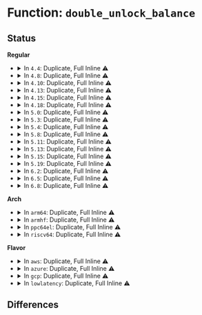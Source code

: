 # Function: <code>double_unlock_balance</code>

## Status
<b>Regular</b>
<ul>
<li>
<details>
<summary>In <code>4.4</code>: Duplicate, Full Inline ⚠️</summary>

**Collision:** Static Duplication

**Inline:** Full

**Transformation:** False

**Instances:**

```
In kernel/sched/rt.c (ffffffff810bf7a1)
Location: kernel/sched/sched.h:1579
Inline: True
Inline callers:
  - kernel/sched/rt.c:pull_rt_task
```
```
In kernel/sched/deadline.c (ffffffff810c259c)
Location: kernel/sched/sched.h:1579
Inline: True
Inline callers:
  - kernel/sched/deadline.c:find_lock_later_rq
  - kernel/sched/deadline.c:find_lock_later_rq
  - kernel/sched/deadline.c:dl_task_timer
  - kernel/sched/deadline.c:pull_dl_task
```
</details>
</li>
<li>
<details>
<summary>In <code>4.8</code>: Duplicate, Full Inline ⚠️</summary>

**Collision:** Static Duplication

**Inline:** Full

**Transformation:** False

**Instances:**

```
In kernel/sched/rt.c (ffffffff810c30bd)
Location: kernel/sched/sched.h:1562
Inline: True
Inline callers:
  - kernel/sched/rt.c:pull_rt_task
```
```
In kernel/sched/deadline.c (ffffffff810c65bd)
Location: kernel/sched/sched.h:1562
Inline: True
Inline callers:
  - kernel/sched/deadline.c:pull_dl_task
  - kernel/sched/deadline.c:find_lock_later_rq
  - kernel/sched/deadline.c:find_lock_later_rq
  - kernel/sched/deadline.c:dl_task_timer
```
</details>
</li>
<li>
<details>
<summary>In <code>4.10</code>: Duplicate, Full Inline ⚠️</summary>

**Collision:** Static Duplication

**Inline:** Full

**Transformation:** False

**Instances:**

```
In kernel/sched/rt.c (ffffffff810c911f)
Location: kernel/sched/sched.h:1601
Inline: True
Inline callers:
  - kernel/sched/rt.c:pull_rt_task
```
```
In kernel/sched/deadline.c (ffffffff810cc59f)
Location: kernel/sched/sched.h:1601
Inline: True
Inline callers:
  - kernel/sched/deadline.c:pull_dl_task
  - kernel/sched/deadline.c:find_lock_later_rq
  - kernel/sched/deadline.c:find_lock_later_rq
  - kernel/sched/deadline.c:dl_task_timer
```
</details>
</li>
<li>
<details>
<summary>In <code>4.13</code>: Duplicate, Full Inline ⚠️</summary>

**Collision:** Static Duplication

**Inline:** Full

**Transformation:** False

**Instances:**

```
In kernel/sched/rt.c (ffffffff810c31b4)
Location: kernel/sched/sched.h:1834
Inline: True
Inline callers:
  - kernel/sched/rt.c:pull_rt_task
```
```
In kernel/sched/deadline.c (ffffffff810c5d66)
Location: kernel/sched/sched.h:1834
Inline: True
Inline callers:
  - kernel/sched/deadline.c:pull_dl_task
  - kernel/sched/deadline.c:find_lock_later_rq
  - kernel/sched/deadline.c:find_lock_later_rq
  - kernel/sched/deadline.c:dl_task_timer
```
</details>
</li>
<li>
<details>
<summary>In <code>4.15</code>: Duplicate, Full Inline ⚠️</summary>

**Collision:** Static Duplication

**Inline:** Full

**Transformation:** False

**Instances:**

```
In kernel/sched/rt.c (ffffffff810cab63)
Location: kernel/sched/sched.h:1873
Inline: True
Inline callers:
  - kernel/sched/rt.c:pull_rt_task
  - kernel/sched/rt.c:push_rt_task
  - kernel/sched/rt.c:push_rt_task
  - kernel/sched/rt.c:push_rt_task
```
```
In kernel/sched/deadline.c (ffffffff810cd717)
Location: kernel/sched/sched.h:1873
Inline: True
Inline callers:
  - kernel/sched/deadline.c:pull_dl_task
  - kernel/sched/deadline.c:find_lock_later_rq
  - kernel/sched/deadline.c:find_lock_later_rq
  - kernel/sched/deadline.c:dl_task_timer
```
</details>
</li>
<li>
<details>
<summary>In <code>4.18</code>: Duplicate, Full Inline ⚠️</summary>

**Collision:** Static Duplication

**Inline:** Full

**Transformation:** False

**Instances:**

```
In kernel/sched/rt.c (ffffffff810d3e3f)
Location: kernel/sched/sched.h:1917
Inline: True
Inline callers:
  - kernel/sched/rt.c:pull_rt_task
  - kernel/sched/rt.c:push_rt_task
  - kernel/sched/rt.c:push_rt_task
  - kernel/sched/rt.c:push_rt_task
```
```
In kernel/sched/deadline.c (ffffffff810d5e97)
Location: kernel/sched/sched.h:1917
Inline: True
Inline callers:
  - kernel/sched/deadline.c:pull_dl_task
  - kernel/sched/deadline.c:dl_task_timer
```
</details>
</li>
<li>
<details>
<summary>In <code>5.0</code>: Duplicate, Full Inline ⚠️</summary>

**Collision:** Static Duplication

**Inline:** Full

**Transformation:** False

**Instances:**

```
In kernel/sched/rt.c (ffffffff810ddadf)
Location: kernel/sched/sched.h:1952
Inline: True
Inline callers:
  - kernel/sched/rt.c:pull_rt_task
  - kernel/sched/rt.c:push_rt_task
  - kernel/sched/rt.c:push_rt_task
  - kernel/sched/rt.c:push_rt_task
```
```
In kernel/sched/deadline.c (ffffffff810dfd67)
Location: kernel/sched/sched.h:1952
Inline: True
Inline callers:
  - kernel/sched/deadline.c:pull_dl_task
  - kernel/sched/deadline.c:dl_task_timer
```
</details>
</li>
<li>
<details>
<summary>In <code>5.3</code>: Duplicate, Full Inline ⚠️</summary>

**Collision:** Static Duplication

**Inline:** Full

**Transformation:** False

**Instances:**

```
In kernel/sched/rt.c (ffffffff810e4ae1)
Location: kernel/sched/sched.h:2014
Inline: True
Inline callers:
  - kernel/sched/rt.c:pull_rt_task
  - kernel/sched/rt.c:push_rt_task
  - kernel/sched/rt.c:push_rt_task
  - kernel/sched/rt.c:push_rt_task
```
```
In kernel/sched/deadline.c (ffffffff810e67a6)
Location: kernel/sched/sched.h:2014
Inline: True
Inline callers:
  - kernel/sched/deadline.c:pull_dl_task
  - kernel/sched/deadline.c:find_lock_later_rq
  - kernel/sched/deadline.c:find_lock_later_rq
  - kernel/sched/deadline.c:dl_task_timer
```
</details>
</li>
<li>
<details>
<summary>In <code>5.4</code>: Duplicate, Full Inline ⚠️</summary>

**Collision:** Static Duplication

**Inline:** Full

**Transformation:** False

**Instances:**

```
In kernel/sched/rt.c (ffffffff810efcb1)
Location: kernel/sched/sched.h:2057
Inline: True
Inline callers:
  - kernel/sched/rt.c:pull_rt_task
  - kernel/sched/rt.c:push_rt_task
  - kernel/sched/rt.c:push_rt_task
  - kernel/sched/rt.c:push_rt_task
```
```
In kernel/sched/deadline.c (ffffffff810f2033)
Location: kernel/sched/sched.h:2057
Inline: True
Inline callers:
  - kernel/sched/deadline.c:pull_dl_task
  - kernel/sched/deadline.c:find_lock_later_rq
  - kernel/sched/deadline.c:find_lock_later_rq
  - kernel/sched/deadline.c:dl_task_offline_migration
```
</details>
</li>
<li>
<details>
<summary>In <code>5.8</code>: Duplicate, Full Inline ⚠️</summary>

**Collision:** Static Duplication

**Inline:** Full

**Transformation:** False

**Instances:**

```
In kernel/sched/rt.c (ffffffff810f967c)
Location: kernel/sched/sched.h:2097
Inline: True
Inline callers:
  - kernel/sched/rt.c:pull_rt_task
  - kernel/sched/rt.c:push_rt_task
  - kernel/sched/rt.c:find_lock_lowest_rq
  - kernel/sched/rt.c:find_lock_lowest_rq
```
```
In kernel/sched/deadline.c (ffffffff810fd2fc)
Location: kernel/sched/sched.h:2097
Inline: True
Inline callers:
  - kernel/sched/deadline.c:pull_dl_task
  - kernel/sched/deadline.c:find_lock_later_rq
  - kernel/sched/deadline.c:find_lock_later_rq
  - kernel/sched/deadline.c:dl_task_offline_migration
```
</details>
</li>
<li>
<details>
<summary>In <code>5.11</code>: Duplicate, Full Inline ⚠️</summary>

**Collision:** Static Duplication

**Inline:** Full

**Transformation:** False

**Instances:**

```
In kernel/sched/core.c (ffffffff810e0a8a)
Location: kernel/sched/sched.h:2220
Inline: True
Inline callers:
  - kernel/sched/core.c:push_cpu_stop
```
```
In kernel/sched/rt.c (ffffffff810f798c)
Location: kernel/sched/sched.h:2220
Inline: True
Inline callers:
  - kernel/sched/rt.c:pull_rt_task
  - kernel/sched/rt.c:find_lock_lowest_rq
  - kernel/sched/rt.c:find_lock_lowest_rq
```
```
In kernel/sched/deadline.c (ffffffff810fb80d)
Location: kernel/sched/sched.h:2220
Inline: True
Inline callers:
  - kernel/sched/deadline.c:pull_dl_task
  - kernel/sched/deadline.c:find_lock_later_rq
  - kernel/sched/deadline.c:find_lock_later_rq
  - kernel/sched/deadline.c:dl_task_offline_migration
```
</details>
</li>
<li>
<details>
<summary>In <code>5.13</code>: Duplicate, Full Inline ⚠️</summary>

**Collision:** Static Duplication

**Inline:** Full

**Transformation:** False

**Instances:**

```
In kernel/sched/core.c (ffffffff810e28aa)
Location: kernel/sched/sched.h:2256
Inline: True
Inline callers:
  - kernel/sched/core.c:push_cpu_stop
```
```
In kernel/sched/rt.c (ffffffff810f9748)
Location: kernel/sched/sched.h:2256
Inline: True
Inline callers:
  - kernel/sched/rt.c:pull_rt_task
  - kernel/sched/rt.c:find_lock_lowest_rq
  - kernel/sched/rt.c:find_lock_lowest_rq
```
```
In kernel/sched/deadline.c (ffffffff810fdb2b)
Location: kernel/sched/sched.h:2256
Inline: True
Inline callers:
  - kernel/sched/deadline.c:pull_dl_task
  - kernel/sched/deadline.c:find_lock_later_rq
  - kernel/sched/deadline.c:find_lock_later_rq
  - kernel/sched/deadline.c:dl_task_offline_migration
```
</details>
</li>
<li>
<details>
<summary>In <code>5.15</code>: Duplicate, Full Inline ⚠️</summary>

**Collision:** Static Duplication

**Inline:** Full

**Transformation:** False

**Instances:**

```
In kernel/sched/core.c (ffffffff810f8efe)
Location: kernel/sched/sched.h:2587
Inline: True
Inline callers:
  - kernel/sched/core.c:push_cpu_stop
```
```
In kernel/sched/rt.c (ffffffff81112f39)
Location: kernel/sched/sched.h:2587
Inline: True
Inline callers:
  - kernel/sched/rt.c:pull_rt_task
  - kernel/sched/rt.c:find_lock_lowest_rq
  - kernel/sched/rt.c:find_lock_lowest_rq
```
```
In kernel/sched/deadline.c (ffffffff81116008)
Location: kernel/sched/sched.h:2587
Inline: True
Inline callers:
  - kernel/sched/deadline.c:pull_dl_task
  - kernel/sched/deadline.c:find_lock_later_rq
  - kernel/sched/deadline.c:find_lock_later_rq
  - kernel/sched/deadline.c:dl_task_offline_migration
```
</details>
</li>
<li>
<details>
<summary>In <code>5.19</code>: Duplicate, Full Inline ⚠️</summary>

**Collision:** Static Duplication

**Inline:** Full

**Transformation:** False

**Instances:**

```
In kernel/sched/core.c (ffffffff81115334)
Location: kernel/sched/sched.h:2602
Inline: True
Inline callers:
  - kernel/sched/core.c:push_cpu_stop
```
```
In kernel/sched/build_policy.c (ffffffff8112fc58)
Location: kernel/sched/sched.h:2602
Inline: True
Inline callers:
  - kernel/sched/build_policy.c:pull_dl_task
  - kernel/sched/build_policy.c:push_dl_task
  - kernel/sched/build_policy.c:find_lock_later_rq
  - kernel/sched/build_policy.c:find_lock_later_rq
  - kernel/sched/build_policy.c:dl_task_offline_migration
  - kernel/sched/build_policy.c:pull_rt_task
  - kernel/sched/build_policy.c:push_rt_task
  - kernel/sched/build_policy.c:find_lock_lowest_rq
  - kernel/sched/build_policy.c:find_lock_lowest_rq
```
</details>
</li>
<li>
<details>
<summary>In <code>6.2</code>: Duplicate, Full Inline ⚠️</summary>

**Collision:** Static Duplication

**Inline:** Full

**Transformation:** False

**Instances:**

```
In kernel/sched/core.c (ffffffff8113c6e4)
Location: kernel/sched/sched.h:2660
Inline: True
Inline callers:
  - kernel/sched/core.c:push_cpu_stop
```
```
In kernel/sched/build_policy.c (ffffffff81159d1e)
Location: kernel/sched/sched.h:2660
Inline: True
Inline callers:
  - kernel/sched/build_policy.c:pull_dl_task
  - kernel/sched/build_policy.c:push_dl_task
  - kernel/sched/build_policy.c:find_lock_later_rq
  - kernel/sched/build_policy.c:find_lock_later_rq
  - kernel/sched/build_policy.c:dl_task_offline_migration
  - kernel/sched/build_policy.c:pull_rt_task
  - kernel/sched/build_policy.c:push_rt_task
  - kernel/sched/build_policy.c:find_lock_lowest_rq
  - kernel/sched/build_policy.c:find_lock_lowest_rq
```
</details>
</li>
<li>
<details>
<summary>In <code>6.5</code>: Duplicate, Full Inline ⚠️</summary>

**Collision:** Static Duplication

**Inline:** Full

**Transformation:** False

**Instances:**

```
In kernel/sched/core.c (ffffffff81151c80)
Location: kernel/sched/sched.h:2706
Inline: True
Inline callers:
  - kernel/sched/core.c:push_cpu_stop
```
```
In kernel/sched/build_policy.c (ffffffff81169f2e)
Location: kernel/sched/sched.h:2706
Inline: True
Inline callers:
  - kernel/sched/build_policy.c:pull_dl_task
  - kernel/sched/build_policy.c:push_dl_task
  - kernel/sched/build_policy.c:find_lock_later_rq
  - kernel/sched/build_policy.c:find_lock_later_rq
  - kernel/sched/build_policy.c:dl_task_offline_migration
  - kernel/sched/build_policy.c:pull_rt_task
  - kernel/sched/build_policy.c:push_rt_task
  - kernel/sched/build_policy.c:find_lock_lowest_rq
  - kernel/sched/build_policy.c:find_lock_lowest_rq
```
</details>
</li>
<li>
<details>
<summary>In <code>6.8</code>: Duplicate, Full Inline ⚠️</summary>

**Collision:** Static Duplication

**Inline:** Full

**Transformation:** False

**Instances:**

```
In kernel/sched/core.c (ffffffff8115db40)
Location: kernel/sched/sched.h:2762
Inline: True
Inline callers:
  - kernel/sched/core.c:push_cpu_stop
```
```
In kernel/sched/build_policy.c (ffffffff811775ce)
Location: kernel/sched/sched.h:2762
Inline: True
Inline callers:
  - kernel/sched/build_policy.c:pull_dl_task
  - kernel/sched/build_policy.c:push_dl_task
  - kernel/sched/build_policy.c:find_lock_later_rq
  - kernel/sched/build_policy.c:find_lock_later_rq
  - kernel/sched/build_policy.c:dl_task_offline_migration
  - kernel/sched/build_policy.c:pull_rt_task
  - kernel/sched/build_policy.c:push_rt_task
  - kernel/sched/build_policy.c:find_lock_lowest_rq
  - kernel/sched/build_policy.c:find_lock_lowest_rq
```
</details>
</li>
</ul>
<b>Arch</b>
<ul>
<li>
<details>
<summary>In <code>arm64</code>: Duplicate, Full Inline ⚠️</summary>

**Collision:** Static Duplication

**Inline:** Full

**Transformation:** False

**Instances:**

```
In kernel/sched/rt.c (ffff8000101510d0)
Location: kernel/sched/sched.h:2057
Inline: True
Inline callers:
  - kernel/sched/rt.c:pull_rt_task
  - kernel/sched/rt.c:push_rt_task
  - kernel/sched/rt.c:push_rt_task
  - kernel/sched/rt.c:push_rt_task
```
```
In kernel/sched/deadline.c (ffff800010153b9c)
Location: kernel/sched/sched.h:2057
Inline: True
Inline callers:
  - kernel/sched/deadline.c:pull_dl_task
  - kernel/sched/deadline.c:find_lock_later_rq
  - kernel/sched/deadline.c:find_lock_later_rq
  - kernel/sched/deadline.c:dl_task_offline_migration
```
</details>
</li>
<li>
<details>
<summary>In <code>armhf</code>: Duplicate, Full Inline ⚠️</summary>

**Collision:** Static Duplication

**Inline:** Full

**Transformation:** False

**Instances:**

```
In kernel/sched/rt.c (c039c378)
Location: kernel/sched/sched.h:2057
Inline: True
Inline callers:
  - kernel/sched/rt.c:pull_rt_task
  - kernel/sched/rt.c:push_rt_task
  - kernel/sched/rt.c:push_rt_task
  - kernel/sched/rt.c:push_rt_task
```
```
In kernel/sched/deadline.c (c039fed8)
Location: kernel/sched/sched.h:2057
Inline: True
Inline callers:
  - kernel/sched/deadline.c:pull_dl_task
  - kernel/sched/deadline.c:find_lock_later_rq
  - kernel/sched/deadline.c:find_lock_later_rq
  - kernel/sched/deadline.c:dl_task_offline_migration
```
</details>
</li>
<li>
<details>
<summary>In <code>ppc64el</code>: Duplicate, Full Inline ⚠️</summary>

**Collision:** Static Duplication

**Inline:** Full

**Transformation:** False

**Instances:**

```
In kernel/sched/rt.c (c0000000001a1fbc)
Location: kernel/sched/sched.h:2057
Inline: True
Inline callers:
  - kernel/sched/rt.c:pull_rt_task
  - kernel/sched/rt.c:push_rt_task
  - kernel/sched/rt.c:push_rt_task
  - kernel/sched/rt.c:push_rt_task
```
```
In kernel/sched/deadline.c (c0000000001a69f4)
Location: kernel/sched/sched.h:2057
Inline: True
Inline callers:
  - kernel/sched/deadline.c:pull_dl_task
  - kernel/sched/deadline.c:find_lock_later_rq
  - kernel/sched/deadline.c:find_lock_later_rq
  - kernel/sched/deadline.c:dl_task_offline_migration
```
</details>
</li>
<li>
<details>
<summary>In <code>riscv64</code>: Duplicate, Full Inline ⚠️</summary>

**Collision:** Static Duplication

**Inline:** Full

**Transformation:** False

**Instances:**

```
In kernel/sched/rt.c (ffffffe0000f91b8)
Location: kernel/sched/sched.h:2057
Inline: True
Inline callers:
  - kernel/sched/rt.c:push_rt_task
  - kernel/sched/rt.c:push_rt_task
  - kernel/sched/rt.c:push_rt_task
```
```
In kernel/sched/deadline.c (ffffffe0000fb8d2)
Location: kernel/sched/sched.h:2057
Inline: True
Inline callers:
  - kernel/sched/deadline.c:pull_dl_task
  - kernel/sched/deadline.c:find_lock_later_rq
  - kernel/sched/deadline.c:find_lock_later_rq
  - kernel/sched/deadline.c:dl_task_offline_migration
```
</details>
</li>
</ul>
<b>Flavor</b>
<ul>
<li>
<details>
<summary>In <code>aws</code>: Duplicate, Full Inline ⚠️</summary>

**Collision:** Static Duplication

**Inline:** Full

**Transformation:** False

**Instances:**

```
In kernel/sched/rt.c (ffffffff810e95a1)
Location: kernel/sched/sched.h:2057
Inline: True
Inline callers:
  - kernel/sched/rt.c:pull_rt_task
  - kernel/sched/rt.c:push_rt_task
  - kernel/sched/rt.c:push_rt_task
  - kernel/sched/rt.c:push_rt_task
```
```
In kernel/sched/deadline.c (ffffffff810eb433)
Location: kernel/sched/sched.h:2057
Inline: True
Inline callers:
  - kernel/sched/deadline.c:pull_dl_task
  - kernel/sched/deadline.c:find_lock_later_rq
  - kernel/sched/deadline.c:find_lock_later_rq
  - kernel/sched/deadline.c:dl_task_offline_migration
```
</details>
</li>
<li>
<details>
<summary>In <code>azure</code>: Duplicate, Full Inline ⚠️</summary>

**Collision:** Static Duplication

**Inline:** Full

**Transformation:** False

**Instances:**

```
In kernel/sched/rt.c (ffffffff810d906c)
Location: kernel/sched/sched.h:2057
Inline: True
Inline callers:
  - kernel/sched/rt.c:pull_rt_task
  - kernel/sched/rt.c:push_rt_task
  - kernel/sched/rt.c:push_rt_task
  - kernel/sched/rt.c:push_rt_task
```
```
In kernel/sched/deadline.c (ffffffff810db44e)
Location: kernel/sched/sched.h:2057
Inline: True
Inline callers:
  - kernel/sched/deadline.c:pull_dl_task
  - kernel/sched/deadline.c:find_lock_later_rq
  - kernel/sched/deadline.c:find_lock_later_rq
  - kernel/sched/deadline.c:dl_task_offline_migration
```
</details>
</li>
<li>
<details>
<summary>In <code>gcp</code>: Duplicate, Full Inline ⚠️</summary>

**Collision:** Static Duplication

**Inline:** Full

**Transformation:** False

**Instances:**

```
In kernel/sched/rt.c (ffffffff810e61e1)
Location: kernel/sched/sched.h:2057
Inline: True
Inline callers:
  - kernel/sched/rt.c:pull_rt_task
  - kernel/sched/rt.c:push_rt_task
  - kernel/sched/rt.c:push_rt_task
  - kernel/sched/rt.c:push_rt_task
```
```
In kernel/sched/deadline.c (ffffffff810e8563)
Location: kernel/sched/sched.h:2057
Inline: True
Inline callers:
  - kernel/sched/deadline.c:pull_dl_task
  - kernel/sched/deadline.c:find_lock_later_rq
  - kernel/sched/deadline.c:find_lock_later_rq
  - kernel/sched/deadline.c:dl_task_offline_migration
```
</details>
</li>
<li>
<details>
<summary>In <code>lowlatency</code>: Duplicate, Full Inline ⚠️</summary>

**Collision:** Static Duplication

**Inline:** Full

**Transformation:** False

**Instances:**

```
In kernel/sched/rt.c (ffffffff810efeda)
Location: kernel/sched/sched.h:2057
Inline: True
Inline callers:
  - kernel/sched/rt.c:pull_rt_task
  - kernel/sched/rt.c:push_rt_task
  - kernel/sched/rt.c:push_rt_task
  - kernel/sched/rt.c:push_rt_task
```
```
In kernel/sched/deadline.c (ffffffff810f2884)
Location: kernel/sched/sched.h:2057
Inline: True
Inline callers:
  - kernel/sched/deadline.c:pull_dl_task
  - kernel/sched/deadline.c:find_lock_later_rq
  - kernel/sched/deadline.c:find_lock_later_rq
  - kernel/sched/deadline.c:dl_task_offline_migration
```
</details>
</li>
</ul>

## Differences
